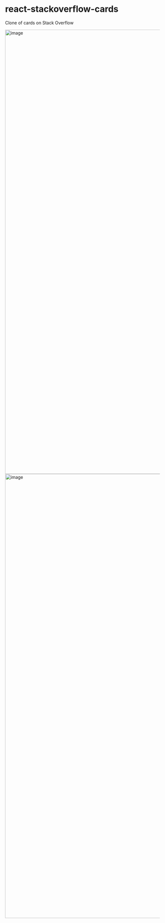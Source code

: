 # react-stackoverflow-cards

Clone of cards on Stack Overflow



<img width="1440" alt="image" src="https://github.com/turkmenselim/react-stackoverflow-cards/assets/33834961/9a908904-b951-4ac5-acfe-aa1e691a01a1">


<img width="1440" alt="image" src="https://github.com/turkmenselim/react-stackoverflow-cards/assets/33834961/60e7bc5c-5462-470b-9eb2-ebe6a117717c">

